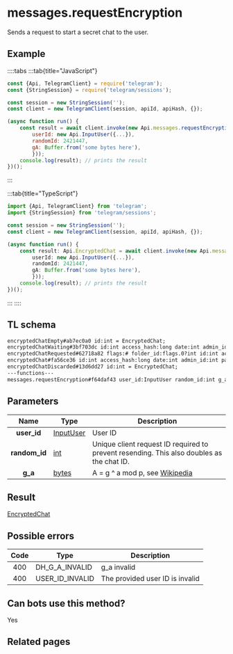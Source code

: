 # messages.requestEncryption

Sends a request to start a secret chat to the user.

## Example

::::tabs
:::tab{title="JavaScript"}

```js
const {Api, TelegramClient} = require('telegram');
const {StringSession} = require('telegram/sessions');

const session = new StringSession('');
const client = new TelegramClient(session, apiId, apiHash, {});

(async function run() {
    const result = await client.invoke(new Api.messages.requestEncryption({
		userId: new Api.InputUser({...}),
		randomId: 2421447,
		gA: Buffer.from('some bytes here'),
		}));
    console.log(result); // prints the result
})();
```

:::

:::tab{title="TypeScript"}

```ts
import {Api, TelegramClient} from 'telegram';
import {StringSession} from 'telegram/sessions';

const session = new StringSession('');
const client = new TelegramClient(session, apiId, apiHash, {});

(async function run() {
    const result: Api.EncryptedChat = await client.invoke(new Api.messages.requestEncryption({
		userId: new Api.InputUser({...}),
		randomId: 2421447,
		gA: Buffer.from('some bytes here'),
		}));
    console.log(result); // prints the result
})();
```

:::
::::

## TL schema

```txt
encryptedChatEmpty#ab7ec0a0 id:int = EncryptedChat;
encryptedChatWaiting#3bf703dc id:int access_hash:long date:int admin_id:int participant_id:int = EncryptedChat;
encryptedChatRequested#62718a82 flags:# folder_id:flags.0?int id:int access_hash:long date:int admin_id:int participant_id:int g_a:bytes = EncryptedChat;
encryptedChat#fa56ce36 id:int access_hash:long date:int admin_id:int participant_id:int g_a_or_b:bytes key_fingerprint:long = EncryptedChat;
encryptedChatDiscarded#13d6dd27 id:int = EncryptedChat;
---functions---
messages.requestEncryption#f64daf43 user_id:InputUser random_id:int g_a:bytes = EncryptedChat;
```

## Parameters

|     Name      | Type                                                  | Description                                                                                         |
| :-----------: | ----------------------------------------------------- | --------------------------------------------------------------------------------------------------- |
|  **user_id**  | [InputUser](https://core.telegram.org/type/InputUser) | User ID                                                                                             |
| **random_id** | [int](https://core.telegram.org/type/int)             | Unique client request ID required to prevent resending. This also doubles as the chat ID.           |
|    **g_a**    | [bytes](https://core.telegram.org/type/bytes)         | A = g ^ a mod p, see [Wikipedia](https://en.wikipedia.org/wiki/Diffie%E2%80%93Hellman_key_exchange) |

## Result

[EncryptedChat](https://core.telegram.org/type/EncryptedChat)

## Possible errors

| Code | Type            | Description                     |
| :--: | --------------- | ------------------------------- |
| 400  | DH_G_A_INVALID  | g_a invalid                     |
| 400  | USER_ID_INVALID | The provided user ID is invalid |

## Can bots use this method?

Yes

## Related pages
